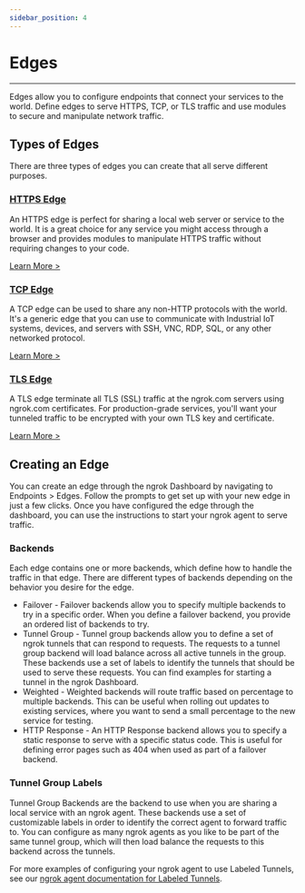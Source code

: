 ```yaml
---
sidebar_position: 4
---
```


# Edges
----------------

Edges allow you to configure endpoints that connect your services to the world. Define edges to serve HTTPS, TCP, or TLS traffic and use modules to secure and manipulate network traffic.

## Types of Edges

There are three types of edges you can create that all serve different purposes.

### [HTTPS Edge](https)

An HTTPS edge is perfect for sharing a local web server or service to the world. It is a great choice for any service you might access through a browser and provides modules to manipulate HTTPS traffic without requiring changes to your code.

[Learn More >](https)

### [TCP Edge](tcp)

A TCP edge can be used to share any non-HTTP protocols with the world. It's a generic edge that you can use to communicate with Industrial IoT systems, devices, and servers with SSH, VNC, RDP, SQL, or any other networked protocol.

[Learn More >](tcp)

### [TLS Edge](tls)

A TLS edge terminate all TLS (SSL) traffic at the ngrok.com servers using ngrok.com certificates. For production-grade services, you'll want your tunneled traffic to be encrypted with your own TLS key and certificate.

[Learn More >](tls)

## Creating an Edge

You can create an edge through the ngrok Dashboard by navigating to Endpoints > Edges. Follow the prompts to get set up with your new edge in just a few clicks. Once you have configured the edge through the dashboard, you can use the instructions to start your ngrok agent to serve traffic.

### Backends

Each edge contains one or more backends, which define how to handle the traffic in that edge. There are different types of backends depending on the behavior you desire for the edge.

*   Failover - Failover backends allow you to specify multiple backends to try in a specific order. When you define a failover backend, you provide an ordered list of backends to try.
*   Tunnel Group - Tunnel group backends allow you to define a set of ngrok tunnels that can respond to requests. The requests to a tunnel group backend will load balance across all active tunnels in the group. These backends use a set of labels to identify the tunnels that should be used to serve these requests. You can find examples for starting a tunnel in the ngrok Dashboard.
*   Weighted - Weighted backends will route traffic based on percentage to multiple backends. This can be useful when rolling out updates to existing services, where you want to send a small percentage to the new service for testing.
*   HTTP Response - An HTTP Response backend allows you to specify a static response to serve with a specific status code. This is useful for defining error pages such as 404 when used as part of a failover backend.

### Tunnel Group Labels

Tunnel Group Backends are the backend to use when you are sharing a local service with an ngrok agent. These backends use a set of customizable labels in order to identify the correct agent to forward traffic to. You can configure as many ngrok agents as you like to be part of the same tunnel group, which will then load balance the requests to this backend across the tunnels.

For more examples of configuring your ngrok agent to use Labeled Tunnels, see our [ngrok agent documentation for Labeled Tunnels](//ngrok.com/docs/ngrok-agent/ngrok#ngrok-tunnel).
